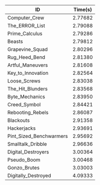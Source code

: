 |ID|Time(s)|
|-|-|
|Computer_Crew|2.77682|
|The_ERROR_List|2.79088|
|Prime_Calculus|2.79286|
|Beasts|2.79812|
|Grapevine_Squad|2.80296|
|Rug_Heed_Bend|2.81380|
|Artful_Maneuvers|2.81608|
|Key_to_Innovation|2.82564|
|Loose_Screws|2.83038|
|The_Hit_Blunders|2.83568|
|Byte_Mechanics|2.83950|
|Creed_Symbol|2.84421|
|Rebooting_Rebels|2.86087|
|Blackouts|2.91358|
|Hackerjacks|2.93691|
|Pint_Sized_Benchwarmers|2.95692|
|Smalltalk_Dribble|2.96636|
|Digital_Destroyers|3.00364|
|Pseudo_Boom|3.00468|
|Gonzo_Brutes|3.03003|
|Digitally_Destroyed|4.09333|
